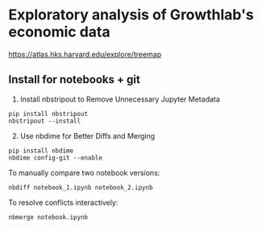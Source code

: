 # Exploratory analysis of Growthlab's economic data

https://atlas.hks.harvard.edu/explore/treemap

## Install for notebooks + git

1. Install nbstripout to Remove Unnecessary Jupyter Metadata

```
pip install nbstripout
nbstripout --install
```

2. Use nbdime for Better Diffs and Merging

```
pip install nbdime
nbdime config-git --enable
```

To manually compare two notebook versions:

```
nbdiff notebook_1.ipynb notebook_2.ipynb
```

To resolve conflicts interactively:

```
nbmerge notebook.ipynb
```
